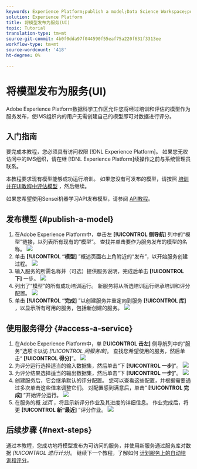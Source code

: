 ```yaml
---
keywords: Experience Platform;publish a model;Data Science Workspace;popular topics
solution: Experience Platform
title: 将模型发布为服务(UI)
topic: Tutorial
translation-type: tm+mt
source-git-commit: 4b0f0dda97f044590f55eaf75a220f631f3313ee
workflow-type: tm+mt
source-wordcount: '418'
ht-degree: 0%

---
```



# 将模型发布为服务(UI)

Adobe Experience Platform数据科学工作区允许您将经过培训和评估的模型作为服务发布，使IMS组织内的用户无需创建自己的模型即可对数据进行评分。

## 入门指南

要完成本教程，您必须具有访问权限 [!DNL Experience Platform]。 如果您无权访问中的IMS组织，请在继 [!DNL Experience Platform]续操作之前与系统管理员联系。

本教程要求现有模型能够成功运行培训。 如果您没有可发布的模型，请按照 [培训并在UI教程中评估模型](./train-evaluate-model-ui.md) ，然后继续。

如果您希望使用Sensei机器学习API发布模型，请参阅 [API教程](./publish-model-service-api.md)。

## 发布模型 {#publish-a-model}

1. 在Adobe Experience Platform中，单击左 **[!UICONTROL 侧导航]** 列中的“模型”链接，以列表所有现有的“模型”。 查找并单击要作为服务发布的模型的名称。
   ![](../images/models-recipes/publish-model/1_browse_model.png)
2. 单击 **[!UICONTROL “模型]** ”概述页面右上角附近的“发布”，以开始服务创建过程。
   ![](../images/models-recipes/publish-model/2_view_training_runs.png)
3. 输入服务的所需名称并（可选）提供服务说明，完成后单击 **[!UICONTROL 下]** 一步。
   ![](../images/models-recipes/publish-model/3_configure_service.png)
4. 列出了“模型”的所有成功培训运行。 新服务将从所选培训运行继承培训和评分配置。
   ![](../images/models-recipes/publish-model/4_select_training_run.png)
5. 单击 **[!UICONTROL “完成]** ”以创建服务并重定向到服务 **[!UICONTROL 库]** ，以显示所有可用的服务，包括新创建的服务。
   ![](../images/models-recipes/publish-model/service_gallery.png)

## 使用服务得分 {#access-a-service}

1. 在Adobe Experience Platform中，单 **[!UICONTROL 击左]** 侧导航列中的“服务”选项卡以访 *[!UICONTROL 问服务库]*。 查找您希望使用的服务，然后单击“ **[!UICONTROL 得分]**”。
   ![](../images/models-recipes/publish-model/click_to_score.png)
2. 为评分运行选择适当的输入数据集，然后单击“下 **[!UICONTROL 一步]**”。
   ![](../images/models-recipes/publish-model/6_scoring_input.png)
3. 为评分结果选择适当的输出数据集，然后单击“下 **[!UICONTROL 一步]**”。
   ![](../images/models-recipes/publish-model/7_scoring_output.png)
4. 创建服务后，它会继承默认的评分配置。 您可以查看这些配置，并根据需要通过多次单击这些值来调整它们。 对配置感到满意后，单击“ **[!UICONTROL 完成]** ”开始评分运行。
   ![](../images/models-recipes/publish-model/8_scoring_configure.png)
5. 在服务的概 *述页* ，将显示新评分作业及其进度的详细信息。 作业完成后，将更 **[!UICONTROL 新“最近]** ”评分作业。
   ![](../images/models-recipes/publish-model/score_pending.png)

## 后续步骤 {#next-steps}

通过本教程，您成功地将模型发布为可访问的服务，并使用新服务通过服务库对数据 *[!UICONTROL 进行计分]*。 继续下一个教程，了解如何 [计划服务上的自动培训和评分](./schedule-models-ui.md)。
